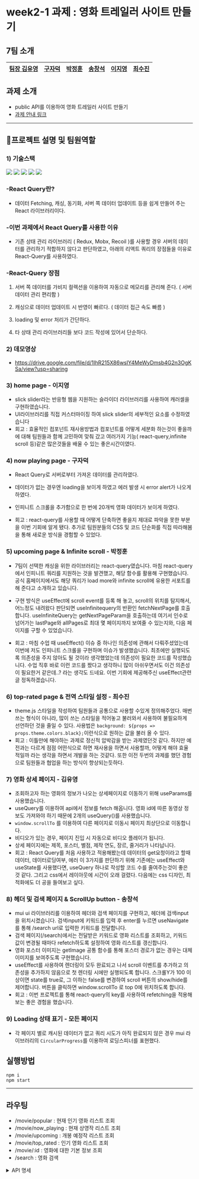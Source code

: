 # week2-1 과제 : 영화 트레일러 사이트 만들기

## 7팀 소개

| [팀장 김유영](https://github.com/ezn6) | [구자덕](https://github.com/ted-jv) | [박정훈](https://github.com/Malza0408) | [송창석](https://github.com/SongChangseok) | [이지영](https://github.com/jiyounggo) | [최수진](https://github.com/ssujinc) |
| -------------------------------------- | ----------------------------------- | -------------------------------------- | ------------------------------------------ | -------------------------------------- | ------------------------------------ |

## 과제 소개

- public API를 이용하여 영화 트레일러 사이트 만들기
- [과제 안내 링크](https://younuk.notion.site/65c217ea28d1421d9d01d5ee93be9b08)

---

## 🚀프로젝트 설명 및 팀원역할

### 1) 기술스택

<img src="https://img.shields.io/badge/React-61DAFB?style=flat-square&amp;logo=React&amp;logoColor=black"> <img src="https://img.shields.io/badge/React Router-CA4245?style=flat-square&amp;logo=React Router&amp;logoColor=white"> <img src="https://img.shields.io/badge/React Query-FF4154?style=flat-square&amp;logo=React Query&amp;logoColor=white"> <img src="https://img.shields.io/badge/styled components-DB7093?style=flat-square&amp;logo=styled-components&amp;logoColor=white"> <img src="https://img.shields.io/badge/MUI-007FFF?style=flat-square&amp;logo=MUI&amp;logoColor=white">

### -React Query란?

- 데이터 Fetching, 캐싱, 동기화, 서버 쪽 데이터 업데이트 등을 쉽게 만들어 주는 React 라이브러리이다.

### -이번 과제에서 React Query를 사용한 이유

- 기존 상태 관리 라이브러리 ( Redux, Mobx, Recoil )를 사용할 경우 서버의 데이터를 관리하기 적합하지 않다고 판단하였고, 아래의 리액트 쿼리의 장점들을 이유로 React-Query를 사용하였다.

### -React-Query 장점

1. 서버 쪽 데이터를 가비지 컬렉션을 이용하여 자동으로 메모리를 관리해 준다. ( 서버 데이터 관리 편리함 )

2. 캐싱으로 데이터 업데이트 시 반영이 빠르다. ( 데이터 접근 속도 빠름 )

3. loading 및 error 처리가 간단하다.

4. 타 상태 관리 라이브러리들 보다 코드 작성에 있어서 단순하다.

### 2) 데모영상

- https://drive.google.com/file/d/1IhR215X86wsIY4MeWyDmsb4G2n3OgKSa/view?usp=sharing

### 3) home page - 이지영

- slick slider라는 반응형 웹을 지원하는 슬라이더 라이브러리를 사용하여 캐러셀을 구현하였습니다.
- UI라이브러리를 직접 커스터마이징 하여 slick slider의 세부적인 요소를 수정하였습니다
- 회고 : 효율적인 컴포넌트 재사용방법과 컴포넌트를 어떻게 세분화 하는것이 좋을까에 대해 팀원들과 함께 고민하여 맞춰 갔고 여러가지 기능( react-query,infinite scroll 등)같은 많은것들을 배울 수 있는 좋은시간이였다.

### 4) now playing page - 구자덕

- React Query로 서버로부터 가져온 데이터를 관리하였다.

- 데이터가 없는 경우엔 loading을 보이게 하였고 에러 발생 시 error alert가 나오게 하였다.

- 인피니트 스크롤을 추가함으로 한 번에 20개씩 영화 데이터가 보이게 하였다.
- 회고 : react-query를 사용할 때 어떻게 단축하면 좋을지 제대로 파악을 못한 부분을 이번 기회에 알게 됐다.
  추가로 팀원분들의 CSS 및 코드 단순화를 직접 따라해봄을 통해 새로운 방식을 경험할 수 있었다.

### 5) upcoming page & Infinite scroll - 박정훈

- 7팀이 선택한 캐싱을 위한 라이브러리는 react-query였습니다. 마침 react-query에서 인피니트 쿼리를 지원하는 것을 발견했고, 해당 함수를 활용해 구현했습니다. 공식 홈페이지에서도 해당 쿼리가 load more와 infinite scroll에 유용한 서포트를 해 준다고 소개하고 있습니다.
- 구현 방식은 useEffect에 scroll event를 등록 해 놓고, scroll의 위치를 탐지해서, 어느정도 내려왔다 판단되면 useInfinitequery의 반환인 fetchNextPage를 호출합니다.
  useInfiniteQuery는 getNextPageParam을 호출하는데 여기서 인수로 넘어가는 lastPage와 allPages로 최대 몇 페이지까지 보여줄 수 있는지와, 다음 페이지를 구할 수 있었습니다.

- 회고 : 마침 수업 때 useEffect() 이슈 중 하나인 의존성에 관해서 다뤄주셨었는데 이번에 저도 인피니트 스크롤을 구현하며 이슈가 발생했습니다. 최초에만 실행되도록 의존성을 주지 않아도 될 것이라 생각했었는데 의존성이 필요한 코드를 작성했습니다. 수업 직후 바로 이런 코드를 짰다고 생각하니 많이 아쉬우면서도 이건 의존성이 필요한거 같은데..? 라는 생각도 드네요. 이번 기회에 제공해주신 useEffect관련 글 정독하겠습니다.

### 6) top-rated page & 전역 스타일 설정 - 최수진

- theme.js 스타일을 작성하여 팀원들과 공통으로 사용할 수있게 정의해주었다. 매번 쓰는 형식이 아니라, 많이 쓰는 스타일을 적어놓고 불러와서 사용하여 불필요하게 선언하던 것을 줄일 수 있다. 사용법은 `background: ${props => props.theme.colors.black};`이런식으로 원하는 값을 불러 올 수 있다.
- 회고 : 이틀만에 해야하는 과제로 정신적 압박감을 받는 과제였던것 같다. 하지만 예전과는 다르게 점점 어떤식으로 하면 재사용을 하면서 사용할까, 어떻게 해야 효율적일까 라는 생각을 하면서 개발을 하는 것같다. 또한 이전 두번의 과제를 했던 경험으로 팀원들과 협업을 하는 방식이 향상되는듯하다.

### 7) 영화 상세 페이지 - 김유영

- 조회하고자 하는 영화의 정보가 나오는 상세페이지로 이동하기 위해 useParams를 사용했습니다.
- useQuery를 이용하여 api에서 정보를 fetch 해옵니다. 영화 id에 따른 동영상 정보도 가져와야 하기 때문에 2개의 useQuery()를 사용했습니다.
- `window.scrollTo` 를 이용하여 다른 페이지로 이동시 페이지 최상단으로 이동합니다.
- 비디오가 있는 경우, 페이지 진입 시 자동으로 비디오 플레이가 됩니다.
- 상세 페이지에는 제목, 포스터, 별점, 제작 연도, 장르, 줄거리가 나타납니다.
- 회고 : React Query를 처음 사용하고 적용해봤는데 데이터의 get요청이라고 할때 데이터, 데이터로딩여부, 에러 이 3가지를 판단하기 위해 기존에는 useEffect와 useState를 사용했다면, useQuery 하나로 작성할 코드 수를 줄여주는것이 좋은 것 같다. 그리고 css에서 레이아웃에 시간이 오래 걸렸다. 다음에는 css 디자인, 최적화에도 더 공을 들여보고 싶다.

### 8) 헤더 및 검색 페이지 & ScrollUp button - 송창석

- mui ui 라이브러리를 이용하여 헤더와 검색 페이지를 구현하고, 헤더에 검색input을 위치시켰습니다. 검색input에 키워드를 입력 후 enter를 누르면 useNavigate를 통해 /search url로 입력한 키워드를 전달합니다.
- 검색 페이지(/search)에서는 전달받은 키워드로 영화 리스트를 조회하고, 키워드 값이 변경될 때마다 refetch하도록 설정하여 영화 리스트를 갱신합니다.
- 영화 포스터 이미지는 getImage 공통 함수를 통해 포스터 경로가 없는 경우는 대체 이미지를 보여주도록 구현했습니다.
- useEffect를 사용하여 렌더링이 모두 완료되고 나서 scroll 이벤트를 추가하고 의존성을 추가하지 않음으로 첫 렌더링 시에만 실행되도록 합니다.
  스크롤Y가 100 이상이면 state를 true로, 그 이하는 false를 변경하여 scroll 버튼의 show/hide를 제어합니다.
  버튼을 클릭하면 window.scrollTo 로 top 0에 위치하도록 합니다.
- 회고 : 이번 프로젝트를 통해 react-query의 key를 사용하여 refetching을 적용해보는 좋은 경험을 했습니다.

### 9) Loading 상태 표기 - 모든 페이지

- 각 페이지 별로 캐시된 데이터가 없고 쿼리 시도가 아직 완료되지 않은 경우 mui 라이브러리의 `CircularProgress`를 이용하여 로딩스피너를 표현했다.

## 실행방법

```
npm i
npm start
```

---

## 라우팅

- /movie/popular : 현재 인기 영화 리스트 조회
- /movie/now_playing : 현재 상영작 리스트 조회
- /movie/upcoming : 개봉 예정작 리스트 조회
- /movie/top_rated : 인기 영화 리스트 조회
- /movie/:id : 영화에 대한 기본 정보 조회
- /search : 영화 검색

<details><summary>
API 명세
</summary>

1. home page

   - 사용 API: /movie/popular

2. now playing page

   - 사용 API: /movie/now_playing

3. upcoming page

   - 사용 API: /movie/upcoming

4. top-rated page

   - 사용 API: /movie/top_rated

5. 영화 상세 페이지

   - 사용 API: /movie/{movie_id}

6. 검색 페이지
   - 사용 API: /search/movie

</details>
